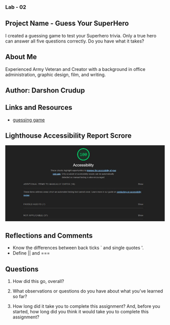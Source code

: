 ### Lab - 02

## Project Name - Guess Your SuperHero
I created a guessing game to test your Superhero trivia. Only a true hero can answer all five questions correctly.  Do you have what it takes?

## About Me

Experienced Army Veteran and Creator with a background in office administration, graphic design, film, and writing.

## Author:  Darshon Crudup

## Links and Resources

- [guessing game](index.html)

## Lighthouse Accessibility Report Scrore

![Results](results.jpg)

## Reflections and Comments

- Know the differences between back ticks ` and single quotes '.
- Define || and ===

## Questions

1. How did this go, overall?

2. What observations or questions do you have about what you’ve learned so far?

3. How long did it take you to complete this assignment? And, before you started, how long did you think it would take you to complete this assignment?
